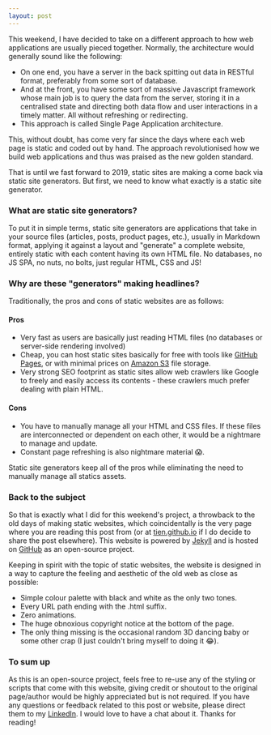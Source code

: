 ```yaml
---
layout: post
---
```


This weekend, I have decided to take on a different approach to how web applications are usually pieced together. Normally, the architecture would generally sound like the following:

- On one end, you have a server in the back spitting out data in RESTful format, preferably from some sort of database.
- And at the front, you have some sort of massive Javascript framework whose main job is to query the data from the server, storing it in a centralised state and directing both data flow and user interactions in a timely matter. All without refreshing or redirecting.
- This approach is called Single Page Application architecture.

This, without doubt, has come very far since the days where each web page is static and coded out by hand. The approach revolutionised how we build web applications and thus was praised as the new golden standard.

That is until we fast forward to 2019, static sites are making a come back via static site generators. But first, we need to know what exactly is a static site generator.

### What are static site generators?

To put it in simple terms, static site generators are applications that take in your source files (articles, posts, product pages, etc.), usually in Markdown format, applying it against a layout and "generate" a complete website, entirely static with each content having its own HTML file. No databases, no JS SPA, no nuts, no bolts, just regular HTML, CSS and JS!

### Why are these "generators" making headlines?

Traditionally, the pros and cons of static websites are as follows:

#### Pros

- Very fast as users are basically just reading HTML files (no databases or server-side rendering involved)
- Cheap, you can host static sites basically for free with tools like [GitHub Pages](https://pages.github.com/), or with minimal prices on [Amazon S3](https://aws.amazon.com/s3/) file storage.
- Very strong SEO footprint as static sites allow web crawlers like Google to freely and easily access its contents - these crawlers much prefer dealing with plain HTML.

#### Cons

- You have to manually manage all your HTML and CSS files. If these files are interconnected or dependent on each other, it would be a nightmare to manage and update.
- Constant page refreshing is also nightmare material 😱.

Static site generators keep all of the pros while eliminating the need to manually manage all statics assets.

### Back to the subject

So that is exactly what I did for this weekend's project, a throwback to the old days of making static websites, which coincidentally is the very page where you are reading this post from (or at [tien.github.io](https://tien.github.io/) if I do decide to share the post elsewhere). This website is powered by [Jekyll](https://jekyllrb.com/) and is hosted on [GitHub](https://github.com/tien/tien.github.io) as an open-source project.

Keeping in spirit with the topic of static websites, the website is designed in a way to capture the feeling and aesthetic of the old web as close as possible:

- Simple colour palette with black and white as the only two tones.
- Every URL path ending with the .html suffix.
- Zero animations.
- The huge obnoxious copyright notice at the bottom of the page.
- The only thing missing is the occasional random 3D dancing baby or some other crap (I just couldn't bring myself to doing it 😂).

### To sum up

As this is an open-source project, feels free to re-use any of the styling or scripts that come with this website, giving credit or shoutout to the original page/author would be highly appreciated but is not required. If you have any questions or feedback related to this post or website, please direct them to my [LinkedIn]({{site.linkedin.url}}). I would love to have a chat about it. Thanks for reading!
